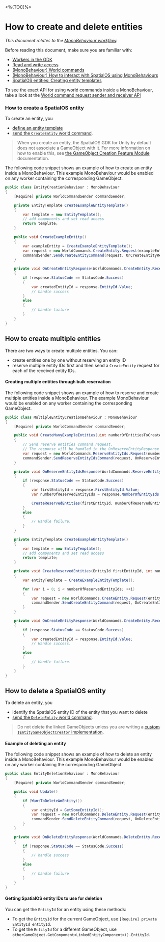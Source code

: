 <%(TOC)%>

# How to create and delete entities

_This document relates to the [MonoBehaviour workflow]({{.Site.BaseURL}}/workflows/overview)._

Before reading this document, make sure you are familiar with:

  * [Workers in the GDK]({{.Site.BaseURL}}/reference/concepts/worker)
  * [Read and write access]({{.Site.BaseURL}}/reference/glossary#authority)
  * [(MonoBehaviour) World commands]({{.Site.BaseURL}}/workflows/monobehaviour/interaction/commands/world-commands)
  * [(MonoBehaviour) How to interact with SpatialOS using MonoBehaviours]({{.Site.BaseURL}}/workflows/monobehaviour/interaction/reader-writers/lifecycle)
  * [SpatialOS entities: Creating entity templates]({{.Site.BaseURL}}/reference/concepts/entity-templates)


To see the exact API for using world commands inside a MonoBehaviour, take a look at the [World command request sender and receiver API]({{.Site.BaseURL}}/workflows/monobehaviour/interaction/commands/world-commands)

### How to create a SpatialOS entity

To create an entity, you

  * [define an entity template]({{.Site.BaseURL}}/reference/concepts/entity-templates)
  * [send the `CreateEntity` world command]({{.Site.BaseURL}}/workflows/monobehaviour/interaction/commands/world-commands#create-an-entity).

> When you create an entity, the SpatialOS GDK for Unity by default does not associate a GameObject with it. For more information on how to enable this, see [the GameObject Creation Feature Module]({{.Site.BaseURL}}/modules/game-object-creation/overview) documentation.

The following code snippet shows an example of how to create an entity inside a MonoBehaviour. This example MonoBehaviour would be enabled on any worker containing the corresponding GameObject.

```csharp
public class EntityCreationBehaviour : MonoBehaviour
{
    [Require] private WorldCommandSender commandSender;

    private EntityTemplate CreateExampleEntityTemplate()
    {
        var template = new EntityTemplate();
        // add components and set read access
        return template;
    }

    public void CreateExampleEntity()
    {
        var exampleEntity = CreateExampleEntityTemplate();
        var request = new WorldCommands.CreateEntity.Request(exampleEntity);
        commandSender.SendCreateEntityCommand(request, OnCreateEntityResponse);
    }

    private void OnCreateEntityResponse(WorldCommands.CreateEntity.ReceivedResponse response)
    {
        if (response.StatusCode == StatusCode.Success)
        {
            var createdEntityId = response.EntityId.Value;
            // handle success
        }
        else
        {
            // handle failure
        }
    }
}
```
## How to create multiple entities

There are two ways to create multiple entities. You can:

* create entities one by one without reserving an entity ID
* reserve multiple entity IDs first and then send a `CreateEntity` request for each of the received entity IDs.

#### Creating multiple entities through bulk reservation

The following code snippet shows an example of how to reserve and create multiple entities inside a MonoBehaviour. The example MonoBehaviour would be enabled on any worker containing the corresponding GameObject.

```csharp
public class MultipleEntityCreationBehaviour : MonoBehaviour
{
    [Require] private WorldCommandSender commandSender;

    public void CreateManyExampleEntities(uint numberOfEntitiesToCreate)
    {
        // Send reserve entities command request.
        // The response will be handled in the OnReserveEntityResponse method below.
        var request = new WorldCommands.ReserveEntityIds.Request(numberOfEntitiesToCreate);
        commandSender.SendReserveEntityIdsCommand(request, OnReserveEntityIdsResponse);
    }

    private void OnReserveEntityIdsResponse(WorldCommands.ReserveEntityIds.ReceivedResponse response)
    {
        if (response.StatusCode == StatusCode.Success)
        {
            var firstEntityId = response.FirstEntityId.Value;
            var numberOfReservedEntityIds = response.NumberOfEntityIds;

            CreateReservedEntities(firstEntityId, numberOfReservedEntityIds);
        }
        else
        {
            // Handle failure.
        }
    }

    private EntityTemplate CreateExampleEntityTemplate()
    {
        var template = new EntityTemplate();
        // add components and set read access
        return template;
    }

    private void CreateReservedEntities(EntityId firstEntityId, int numberOfReservedEntityIds)
    {
        var entityTemplate = CreateExampleEntityTemplate();

        for (var i = 0; i < numberOfReservedEntityIds; ++i)
        {
            var request = new WorldCommands.CreateEntity.Request(entityTemplate);
            commandSender.SendCreateEntityCommand(request, OnCreateEntityResponse);
        }
    }

    private void OnCreateEntityResponse(WorldCommands.CreateEntity.ReceivedResponse response)
    {
        if (response.StatusCode == StatusCode.Success)
        {
            var createdEntityId = response.EntityId.Value;
            // Handle success.
        }
        else
        {
            // Handle failure.
        }
    }
}
```
## How to delete a SpatialOS entity

To delete an entity, you

  * identify the SpatialOS entity ID of the entity that you want to delete
  * [send the `DeleteEntity` world command]({{.Site.BaseURL}}/workflows/monobehaviour/interaction/commands/world-commands#delete-an-entity).

> Do not delete the linked GameObjects unless you are writing a [custom `IEntityGameObjectCreator` implementation]({{.Site.BaseURL}}/modules/game-object-creation/custom-usage).

#### Example of deleting an entity

The following code snippet shows an example of how to delete an entity inside a MonoBehaviour. This example MonoBehaviour would be enabled on any worker containing the corresponding GameObject.

```csharp
public class EntityDeletionBehaviour : MonoBehaviour
{
    [Require] private WorldCommandSender commandSender;

    public void Update()
    {
        if (WantToDeleteAnEntity())
        {
            var entityId = GetSomeEntityId();
            var request = new WorldCommands.DeleteEntity.Request(entityId);
            commandSender.SendDeleteEntityCommand(request, OnDeleteEntityResponse);
        }
    }

    private void OnDeleteEntityResponse(WorldCommands.DeleteEntity.ReceivedResponse response)
    {
        if (response.StatusCode == StatusCode.Success)
        {
            // handle success
        }
        else
        {
            // handle failure
        }
    }
}
```

#### Getting SpatialOS entity IDs to use for deletion

You can get the `EntityId` for an entity using these methods:

* To get the `EntityId` for the current GameObject, use `[Require] private EntityId entityId`.
* To get the `EntityId` for a different GameObject, use `otherGameObject.GetComponent<LinkedEntityComponent>().EntityId`.
